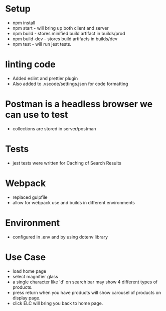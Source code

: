 # Setup

- npm install
- npm start - will bring up both client and server
- npm build - stores minified build artifact in builds/prod
- npm build-dev - stores build artifacts in builds/dev
- npm test - will run jest tests.

# linting code

- Added eslint and prettier plugin
- Also added to .vscode/settings.json for code formatting

# Postman is a headless browser we can use to test

- collections are stored in server/postman

# Tests

- jest tests were written for Caching of Search Results

# Webpack

- replaced gulpfile
- allow for webpack use and builds in different environments

# Environment

- configured in .env and by using dotenv library

# Use Case
- load home page
- select magnifier glass
- a single character like 'd' on search bar may show 4 different types of products.
- press return when you have products will show carousel of products on display page.
- click ELC will bring you back to home page.
